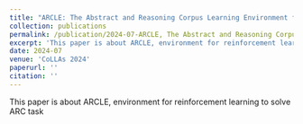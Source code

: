 ```yaml
---
title: "ARCLE: The Abstract and Reasoning Corpus Learning Environment for Reinforcement Learning"
collection: publications
permalink: /publication/2024-07-ARCLE, The Abstract and Reasoning Corpus Learning Environment for Reinforcement Learning
excerpt: 'This paper is about ARCLE, environment for reinforcement learning to solve ARC task'
date: 2024-07
venue: 'CoLLAs 2024'
paperurl: ''
citation: ''
---
```

This paper is about ARCLE, environment for reinforcement learning to solve ARC task

<!-- [Download paper here](http://academicpages.github.io/files/paper1.pdf)

Recommended citation: Your Name, You. (2009). "Paper Title Number 1." <i>Journal 1</i>. 1(1). -->